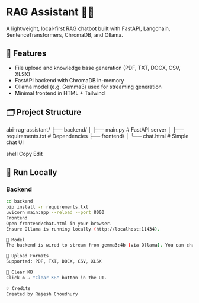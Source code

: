 #  RAG Assistant 🧠🤖

A lightweight, local-first RAG chatbot built with FastAPI, Langchain, SentenceTransformers, ChromaDB, and Ollama.

## 🔧 Features
- File upload and knowledge base generation (PDF, TXT, DOCX, CSV, XLSX)
- FastAPI backend with ChromaDB in-memory
- Ollama model (e.g. Gemma3) used for streaming generation
- Minimal frontend in HTML + Tailwind

## 🗂️ Project Structure

abi-rag-assistant/
├── backend/
│ ├── main.py # FastAPI server
│ ├── requirements.txt # Dependencies
├── frontend/
│ └── chat.html # Simple chat UI

shell
Copy
Edit

## 🚀 Run Locally

### Backend
```bash
cd backend
pip install -r requirements.txt
uvicorn main:app --reload --port 8000
Frontend
Open frontend/chat.html in your browser.
Ensure Ollama is running locally (http://localhost:11434).

🧠 Model
The backend is wired to stream from gemma3:4b (via Ollama). You can change this in main.py.

📂 Upload Formats
Supported: PDF, TXT, DOCX, CSV, XLSX

🧹 Clear KB
Click ⚙️ → "Clear KB" button in the UI.

💡 Credits
Created by Rajesh Choudhury

